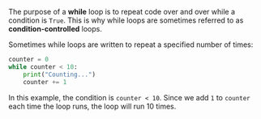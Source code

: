 The purpose of a **while** loop is to repeat code over and over while a condition is `True`. This is why while loops are sometimes referred to as **condition-controlled** loops.

Sometimes while loops are written to repeat a specified number of times:

```python
counter = 0
while counter < 10:
    print("Counting...")
    counter += 1
```
In this example, the condition is `counter < 10`. Since we add `1` to `counter` each time the loop runs, the loop will run 10 times.
